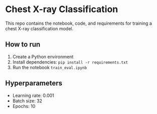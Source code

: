# Chest X-ray Classification

This repo contains the notebook, code, and requirements for training a chest X-ray classification model.

## How to run

1. Create a Python environment
2. Install dependencies: `pip install -r requirements.txt`
3. Run the notebook `train_eval.ipynb`

## Hyperparameters

- Learning rate: 0.001
- Batch size: 32
- Epochs: 10
